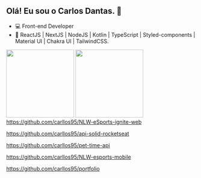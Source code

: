## Olá! Eu sou o Carlos Dantas. 👋

- :computer: Front-end Developer
- :blue_book: ReactJS | NextJS | NodeJS | Kotlin | TypeScript | Styled-components | Material UI | Chakra UI | TailwindCSS.

<div width="100%">
  <img height="180em" src="https://github-readme-stats.vercel.app/api?username=carllos95&show_icons=true&theme=github_dark&count_private=true">
  <img height="180em" src="https://github-readme-stats.vercel.app/api/top-langs/?username=carllos95&layout=compact&langs_count=16&theme=github_dark">
</div


https://github.com/carllos95/NLW-eSports-ignite-web

https://github.com/carllos95/api-solid-rocketseat

https://github.com/carllos95/pet-time-api

https://github.com/carllos95/NLW-esports-mobile

https://github.com/carllos95/portfolio
